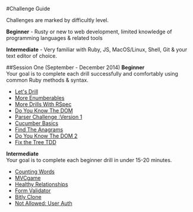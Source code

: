 #Challenge Guide

Challenges are marked by difficultly level. 

__Beginner__ - Rusty or new to web development, limited knowledge of programming languages & related tools

__Intermediate__ - Very familiar with Ruby, JS, MacOS/Linux, Shell, Git & your text editor of choice.

##Session One (September - December 2014)
__Beginner__  
Your goal is to complete each drill successfully and comfortably using common Ruby methods & syntax.
 - [Let's Drill](https://github.com/columbustutoringgroup/LetsDrill)
 - [More Enumberables](https://github.com/columbustutoringgroup/MoreEnumerables)
 - [More Drills With RSpec](https://github.com/columbustutoringgroup/MoreDrillsWithRSpec)
 - [Do You Know The DOM](https://github.com/columbustutoringgroup/DoYouKnowTheDOM)
 - [Parser Challenge :Version 1](https://github.com/columbustutoringgroup/ParserChallenge1)
 - [Cucumber Basics](https://github.com/columbustutoringgroup/CucumberBasics)
 - [Find The Anagrams](https://github.com/columbustutoringgroup/FindTheAnagrams)
 - [Do You Know The DOM 2](https://github.com/columbustutoringgroup/DoYouKnowTheDom2)  
 - [Fix the Tree TDD](https://github.com/columbustutoringgroup/FixTheTreeTDD)
 

__Intermediate__  
Your goal is to complete each beginner drill in under 15-20 minutes.
 - [Counting Words](https://github.com/columbustutoringgroup/CountingWords)
 - [MVCgame](https://github.com/columbustutoringgroup/MVCgame)
 - [Healthy Relationships](https://github.com/columbustutoringgroup/HealthyRelationships)
 - [Form Validator](https://github.com/columbustutoringgroup/FormValidator)
 - [Bitly Clone](https://github.com/columbustutoringgroup/BitlyClone)
 - [Not Allowed: User Auth](https://github.com/columbustutoringgroup/NotAllowed)


